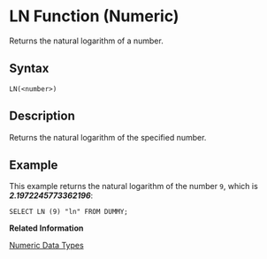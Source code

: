 <!-- loio20e37b49751910148948cbf4dbb66310 -->

# LN Function \(Numeric\)

Returns the natural logarithm of a number.



<a name="loio20e37b49751910148948cbf4dbb66310__sql_function_ln_1sql_function_ln_syntax"/>

## Syntax

```
LN(<number>)
```



<a name="loio20e37b49751910148948cbf4dbb66310__sql_function_ln_1sql_function_ln_description"/>

## Description

Returns the natural logarithm of the specified number.



<a name="loio20e37b49751910148948cbf4dbb66310__sql_function_ln_1sql_function_ln_examples"/>

## Example

This example returns the natural logarithm of the number `9`, which is ***2.1972245773362196***:

```
SELECT LN (9) "ln" FROM DUMMY;
```

**Related Information**  


[Numeric Data Types](../numeric-data-types-4ee2f26.md "Numeric data types are used to store numeric information.")

